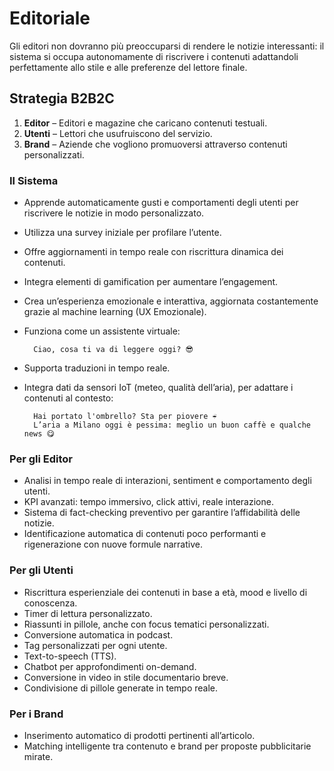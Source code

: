 # Editoriale

Gli editori non dovranno più preoccuparsi di rendere le notizie interessanti: il sistema si occupa autonomamente di riscrivere i contenuti adattandoli perfettamente allo stile e alle preferenze del lettore finale.

## Strategia B2B2C

1. **Editor** – Editori e magazine che caricano contenuti testuali.
2. **Utenti** – Lettori che usufruiscono del servizio.
3. **Brand** – Aziende che vogliono promuoversi attraverso contenuti personalizzati.

### Il Sistema

* Apprende automaticamente gusti e comportamenti degli utenti per riscrivere le notizie in modo personalizzato.

* Utilizza una survey iniziale per profilare l’utente.

* Offre aggiornamenti in tempo reale con riscrittura dinamica dei contenuti.

* Integra elementi di gamification per aumentare l’engagement.

* Crea un’esperienza emozionale e interattiva, aggiornata costantemente grazie al machine learning (UX Emozionale).

* Funziona come un assistente virtuale:

  ```
    Ciao, cosa ti va di leggere oggi? 😎
  ```

* Supporta traduzioni in tempo reale.

* Integra dati da sensori IoT (meteo, qualità dell’aria), per adattare i contenuti al contesto:

  ```
    Hai portato l'ombrello? Sta per piovere ☔
    L’aria a Milano oggi è pessima: meglio un buon caffè e qualche news 😋
  ```

### Per gli Editor

* Analisi in tempo reale di interazioni, sentiment e comportamento degli utenti.
* KPI avanzati: tempo immersivo, click attivi, reale interazione.
* Sistema di fact-checking preventivo per garantire l’affidabilità delle notizie.
* Identificazione automatica di contenuti poco performanti e rigenerazione con nuove formule narrative.

### Per gli Utenti

* Riscrittura esperienziale dei contenuti in base a età, mood e livello di conoscenza.
* Timer di lettura personalizzato.
* Riassunti in pillole, anche con focus tematici personalizzati.
* Conversione automatica in podcast.
* Tag personalizzati per ogni utente.
* Text-to-speech (TTS).
* Chatbot per approfondimenti on-demand.
* Conversione in video in stile documentario breve.
* Condivisione di pillole generate in tempo reale.

### Per i Brand

* Inserimento automatico di prodotti pertinenti all’articolo.
* Matching intelligente tra contenuto e brand per proposte pubblicitarie mirate.